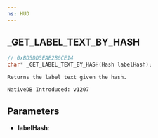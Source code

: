```yaml
---
ns: HUD
---
```

## _GET_LABEL_TEXT_BY_HASH

```c
// 0xBD5DD5EAE2B6CE14
char* _GET_LABEL_TEXT_BY_HASH(Hash labelHash);
```

```
Returns the label text given the hash.

NativeDB Introduced: v1207
```

## Parameters
* **labelHash**:
